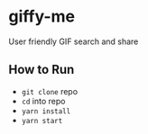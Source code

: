 # giffy-me

User friendly GIF search and share

## How to Run
- `git clone` repo
- `cd` into repo
- `yarn install`
- `yarn start`
